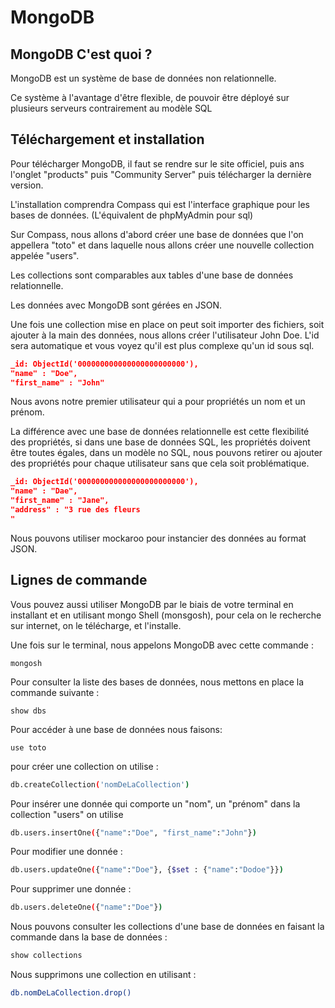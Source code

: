 # MongoDB

## MongoDB C'est quoi ?

MongoDB est un système de base de données non relationnelle.

Ce système à l'avantage d'être flexible, de pouvoir être déployé sur plusieurs serveurs contrairement au modèle SQL

## Téléchargement et installation


Pour télécharger MongoDB, il faut se rendre sur le site officiel, puis ans l'onglet "products" puis "Community Server" puis télécharger la dernière version.

L'installation comprendra Compass qui est l'interface graphique pour les bases de données. (L'équivalent de phpMyAdmin pour sql)

Sur Compass, nous allons d'abord créer une base de données que l'on appellera "toto" et dans laquelle nous allons créer une nouvelle collection appelée "users".

Les collections sont comparables aux tables d'une base de données relationnelle.

Les données avec MongoDB sont gérées en JSON.

Une fois une collection mise en place on peut soit importer des fichiers, soit ajouter à la main des données, nous allons créer l'utilisateur John Doe. L'id sera automatique et vous voyez qu'il est plus complexe qu'un id sous sql.

```json
_id: ObjectId('000000000000000000000000'),
"name" : "Doe",
"first_name" : "John"
```

Nous avons notre premier utilisateur qui a pour propriétés un nom et un prénom.

La différence avec une base de données relationnelle est cette flexibilité des propriétés, si dans une base de données SQL, les propriétés doivent être toutes égales, dans un modèle no SQL, nous pouvons retirer ou ajouter des propriétés pour chaque utilisateur sans que cela soit problématique.

```json
_id: ObjectId('000000000000000000000000'),
"name" : "Dae",
"first_name" : "Jane",
"address" : "3 rue des fleurs
"
```

Nous pouvons utiliser mockaroo pour instancier des données au format JSON.

## Lignes de commande


Vous pouvez aussi utiliser MongoDB par le biais de votre terminal en installant et en utilisant mongo Shell (monsgosh), pour cela on le recherche sur internet, on le télécharge, et l'installe.

Une fois sur le terminal, nous appelons MongoDB avec cette commande :

```shell
mongosh
```

Pour consulter la liste des bases de données, nous mettons en place la commande suivante :

```shell
show dbs
```

Pour accéder à une base de données nous faisons:

```shell
use toto
```

pour créer une collection on utilise : 

```bash
db.createCollection('nomDeLaCollection')
```

Pour insérer une donnée qui comporte un "nom", un "prénom" dans la collection "users" on utilise

```bash
db.users.insertOne({"name":"Doe", "first_name":"John"})
```

Pour modifier une donnée : 

```bash
db.users.updateOne({"name":"Doe"}, {$set : {"name":"Dodoe"}})
```

Pour supprimer une donnée : 

```bash
db.users.deleteOne({"name":"Doe"})
```

Nous pouvons consulter les collections d'une base de données en faisant la commande dans la base de données : 

```bash
show collections
```

Nous supprimons une collection en utilisant : 

```bash
db.nomDeLaCollection.drop()
```

